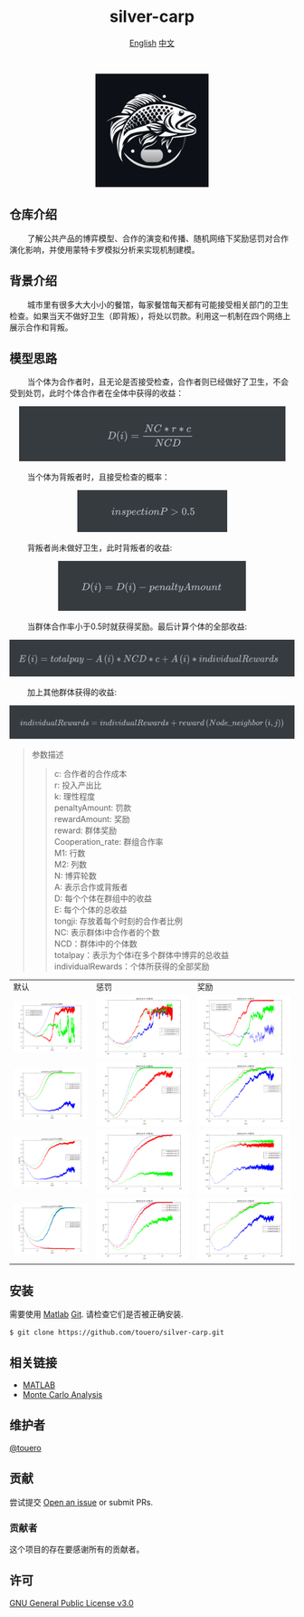 <h1 align="center">silver-carp</h1>

<p align="center">
    <a href="https://github.com/touero/silver-carp/blob/master/README.md">English</a>
    <a href="https://github.com/touero/silver-carp/blob/master/README_zh.md">中文</a>
</p>

<p align="center">
<img src="https://img.shields.io/badge/matlab-green" alt=""> <img src="https://img.shields.io/badge/license_-GPL3.0-green" alt="">
</p>

<p align="center">
    <img src=.img/silver-carp.png height="200" width="200" alt="">
</p>


## 仓库介绍

&nbsp;&nbsp;&nbsp;&nbsp;&nbsp;&nbsp;&nbsp;&nbsp;了解公共产品的博弈模型、合作的演变和传播、随机网络下奖励惩罚对合作演化影响，并使用蒙特卡罗模拟分析来实现机制建模。  

## 背景介绍

&nbsp;&nbsp;&nbsp;&nbsp;&nbsp;&nbsp;&nbsp;&nbsp;城市里有很多大大小小的餐馆，每家餐馆每天都有可能接受相关部门的卫生检查。如果当天不做好卫生（即背叛），将处以罚款。利用这一机制在四个网络上展示合作和背叛。

## 模型思路

&nbsp;&nbsp;&nbsp;&nbsp;&nbsp;&nbsp;&nbsp;&nbsp;当个体为合作者时，且无论是否接受检查，合作者则已经做好了卫生，不会受到处罚，此时个体合作者在全体中获得的收益：  
<p align="center">
    <img src=.img/img1_.png alt="">
</p>

  
&nbsp;&nbsp;&nbsp;&nbsp;&nbsp;&nbsp;&nbsp;&nbsp;当个体为背叛者时，且接受检查的概率：
<p align="center">
    <img src=.img/img2_.png alt="">
</p>
&nbsp;&nbsp;&nbsp;&nbsp;&nbsp;&nbsp;&nbsp;&nbsp;背叛者尚未做好卫生，此时背叛者的收益:
<p align="center">
    <img src=.img/img3_.png alt="">
</p>
&nbsp;&nbsp;&nbsp;&nbsp;&nbsp;&nbsp;&nbsp;&nbsp;当群体合作率小于0.5时就获得奖励。最后计算个体的全部收益:
<p align="center">
    <img src=.img/img4_.png alt="">
</p>
&nbsp;&nbsp;&nbsp;&nbsp;&nbsp;&nbsp;&nbsp;&nbsp;加上其他群体获得的收益:
<p align="center">
    <img src=.img/img5_.png alt="">
</p>

> 参数描述
>> c: 合作者的合作成本  
>> r: 投入产出比  
>> k: 理性程度  
>> penaltyAmount: 罚款  
>> rewardAmount: 奖励  
>> reward: 群体奖励  
>> Cooperation_rate: 群组合作率  
>> M1: 行数  
>> M2: 列数  
>> N: 博弈轮数  
>> A: 表示合作或背叛者  
>> D: 每个个体在群组中的收益  
>> E: 每个个体的总收益  
>> tongji: 存放着每个时刻的合作者比例  
>> NC: 表示群体i中合作者的个数  
>> NCD：群体i中的个体数  
>> totalpay：表示为个体i在多个群体中博弈的总收益  
>> individualRewards：个体所获得的全部奖励  


<table>
    <tr>
        <td>默认</td>
        <td>惩罚</td>
        <td>奖励</td>
    </tr>
    <tr>
        <td><img src=.img/BAnetwork.png alt=""></td>
        <td><img src=.img/BAnetworkpenaltyAmount.png alt=""></td>
        <td><img src=.img/BAnetworkrewardAmount.png alt=""></td>
    </tr>
    <tr>
        <td><img src=.img/randomnetwork.png alt=""></td>
        <td><img src=.img/randomnetworkpenaltyAmount.png alt=""></td>
        <td><img src=.img/randomnetworkrewardAmount.png alt=""></td>
    </tr>
    <tr>
        <td><img src=.img/rulenetwork.png alt=""></td>
        <td><img src=.img/rulenetworkpenaltyAmount.png alt=""></td>
        <td><img src=.img/rulenetworkrewardAmount.png alt=""></td>
    </tr>
    <tr>
        <td><img src=.img/smallworldnetwork.png alt=""></td>
        <td><img src=.img/smallworldnetworkpenaltyAmount.png alt=""></td>
        <td><img src=.img/smallworldnetworkrewardAmount=7.png alt=""></td>
    </tr>
    
</table>

## 安装

需要使用 [Matlab](https://www.mathworks.com/products/matlab.html) [Git](https://git-scm.com/). 请检查它们是否被正确安装.

```shell
$ git clone https://github.com/touero/silver-carp.git
```



## 相关链接

- [MATLAB](https://www.mathworks.com/products/matlab.html)
- [Monte Carlo Analysis](https://www.investopedia.com/terms/m/montecarlosimulation.asp)



## 维护者

[@touero](https://github.com/touero)



## 贡献

尝试提交 [Open an issue](https://github.com/touero/silver-carp/issues) or submit PRs.



### 贡献者

这个项目的存在要感谢所有的贡献者。



## 许可
[GNU General Public License v3.0](https://github.com/touero/silver-carp/blob/master/LICENSE.txt)


